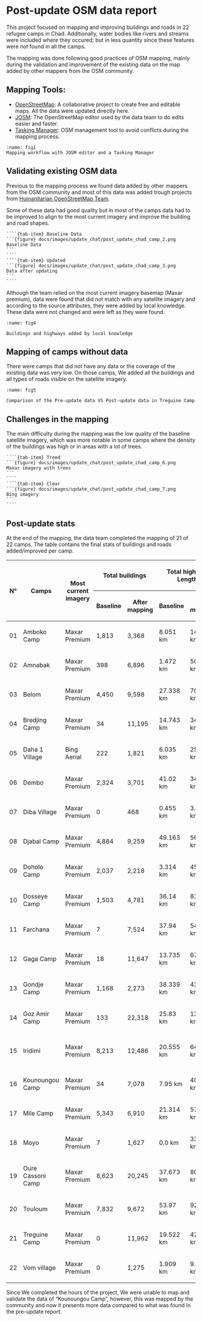 # Post-update OSM data report

This project focused on mapping and improving buildings and roads in 22 refugee camps in Chad. Additionally, water bodies like rivers and streams were included where they occured; but in less quantity since these features were not found in all the camps.

The mapping was done following good practices of OSM mapping, mainly during the validation and improvement of the existing data on the map added by other mappers from the OSM community.

## Mapping Tools:

- [OpenStreetMap](https://www.openstreetmap.org/): A collaborative project to create free and editable maps. All the data were updated directly here.
- [JOSM](https://josm.openstreetmap.de/): The OpenStreetMap editor used by the data team to do edits easier and faster.
- [Tasking Manager](https://github.com/hotosm/tasking-manager): OSM management tool to avoid conflicts during the mapping process.

```{figure} docs/images/update_chat/post_update_chad_camp_1.gif
:name: fig1
Mapping workflow with JOSM editor and a Tasking Manager
```

## Validating existing OSM data

Previous to the mapping process we found data added by other mappers from the OSM community and most of this data was added trough projects from [Humanitarian OpenStreetMap Team](https://www.hotosm.org/).

Some of these data had good quality but in most of the camps data had to be improved to align to the most current imagery and improve the building and road shapes.
`````{tab-set}
````{tab-item} Baseline Data
```{figure} docs/images/update_chat/post_update_chad_camp_2.png
Baseline Data
```
````
````{tab-item} Updated
```{figure} docs/images/update_chat/post_update_chad_camp_3.png
Data after updating
```
````
`````

Although the team relied on the most current imagery basemap (Maxar premium), data were found that did not match with any satellite imagery and according to the source attributes, they were added by local knowledge. These data were not changed and were left as they were found.

```{figure} docs/images/update_chat/post_update_chad_camp_4.png
:name: fig4

Buildings and highways added by local knowledge
```

## Mapping of camps without data

There were camps that did not have any data or the coverage of the existing data was very low. On those camps, We added all the buildings and all types of roads visible on the satellite imagery.

```{figure} docs/images/update_chat/post_update_chad_camp_5.gif
:name: fig5

Comparison of the Pre-update data VS Post-update data in Treguine Camp
```

## Challenges in the mapping

The main difficulty during the mapping was the low quality of the baseline satellite imagery, which was more notable in some camps where the density of the buildings was high or in areas with a lot of trees. 

`````{tab-set}
````{tab-item} Treed
```{figure} docs/images/update_chat/post_update_chad_camp_6.png
Maxar imagery with trees
```
````
````{tab-item} Clear
```{figure} docs/images/update_chat/post_update_chad_camp_7.png
Bing imagery
```
````
`````
## Post-update stats

At the end of the mapping, the data team completed the mapping of 21 of 22 camps. The table contains the final stats of buildings and roads added/improved per camp.

<table class="colwidths-auto table" >
  <thead>
    <tr class="row-odd">
      <th rowspan="2" class="head">
        <p><strong>N°</strong></p>
      </th>
      <th rowspan="2" class="head">
        <p><strong>Camps</strong></p>
      </th>
      <th rowspan="2" class="head">
        <p><strong>Most current imagery</strong></p>
      </th>
      <th colspan="2" class="head">
        <p><strong>Total buildings </strong></p>
      </th>
      <th colspan="2" class="head">
        <p><strong>Total highway Length </strong></p>
      </th>
      <th rowspan="2" class="head">
        <p><strong>OSM link</strong></p>
      </th>
    </tr>
    <tr class="row-even">
      <th class="head">
        <p><strong>Baseline</strong></p>
      </th>
      <th class="head">
        <p><strong>After mapping</strong></p>
      </th>
      <th class="head">
        <p><strong>Baseline</strong></p>
      </th>
      <th class="head">
        <p><strong>After mapping</strong></p>
      </th>
    </tr>
  </thead>
  <tbody>
  <tr class="row-odd">
    <td><p>01</p></td>
    <td><p>Amboko Camp</p></td>
    <td><p>Maxar Premium</p></td>
    <td><p>1,813</p></td>
    <td><p>3,368</p></td>
    <td><p>8.051 km</p></td>
    <td><p>14.326 km</p></td>
    <td><p><a class="reference external" href="https://www.openstreetmap.org/way/197262638">https://www.openstreetmap.org/way/197262638</a></p></td>
  </tr>
  <tr class="row-even">
    <td><p>02</p></td>
    <td><p>Amnabak</p></td>
    <td><p>Maxar Premium</p></td>
    <td><p>398</p></td>
    <td><p>6,896</p></td>
    <td><p>1.472 km</p></td>
    <td><p>50.837 km</p></td>
    <td><p><a class="reference external" href="https://www.openstreetmap.org/way/462577820">https://www.openstreetmap.org/way/462577820</a></p></td>
  </tr>
  <tr class="row-odd">
    <td><p>03</p></td>
    <td><p>Belom</p></td>
    <td><p>Maxar Premium</p></td>
    <td><p>4,450</p></td>
    <td><p>9,598</p></td>
    <td><p>27.338 km</p></td>
    <td><p>70.768 km</p></td>
    <td><p><a class="reference external" href="https://www.openstreetmap.org/way/229227293">https://www.openstreetmap.org/way/229227293</a></p></td>
  </tr>
  <tr class="row-even">
    <td><p>04</p></td>
    <td><p>Bredjing Camp</p></td>
    <td><p>Maxar Premium</p></td>
    <td><p>34</p></td>
    <td><p>11,195</p></td>
    <td><p>14.743 km</p></td>
    <td><p>34.452 km</p></td>
    <td><p><a class="reference external" href="https://www.openstreetmap.org/way/462543665">https://www.openstreetmap.org/way/462543665</a></p></td>
  </tr>
  <tr class="row-odd">
    <td><p>05</p></td>
    <td><p>Daha 1 Village</p></td>
    <td><p>Bing Aerial</p></td>
    <td><p>222</p></td>
    <td><p>1,821</p></td>
    <td><p>6.035 km</p></td>
    <td><p>25.328 km</p></td>
    <td><p><a class="reference external" href="https://www.openstreetmap.org/way/618226171">https://www.openstreetmap.org/way/618226171</a><br><a class="reference external" href="https://www.openstreetmap.org/way/606743679">https://www.openstreetmap.org/way/606743679</a></p></td>
  </tr>
  <tr class="row-even">
    <td><p>06</p></td>
    <td><p>Dembo</p></td>
    <td><p>Maxar Premium</p></td>
    <td><p>2,324</p></td>
    <td><p>3,701</p></td>
    <td><p>41.02 km</p></td>
    <td><p>34.722 km</p></td>
    <td><p><a class="reference external" href="https://www.openstreetmap.org/way/597226998">https://www.openstreetmap.org/way/597226998</a></p></td>
  </tr>
  <tr class="row-odd">
    <td><p>07</p></td>
    <td><p>Diba Village</p></td>
    <td><p>Maxar Premium</p></td>
    <td><p>0</p></td>
    <td><p>468</p></td>
    <td><p>0.455 km</p></td>
    <td><p>3.792 km</p></td>
    <td><p><a class="reference external" href="https://www.openstreetmap.org/way/594095129">https://www.openstreetmap.org/way/594095129</a></p></td>
  </tr>
  <tr class="row-even">
    <td><p>08</p></td>
    <td><p>Djabal Camp</p></td>
    <td><p>Maxar Premium</p></td>
    <td><p>4,884</p></td>
    <td><p>9,259</p></td>
    <td><p>49.163 km</p></td>
    <td><p>56.947 km</p></td>
    <td><p><a class="reference external" href="https://www.openstreetmap.org/way/881919013">https://www.openstreetmap.org/way/881919013</a></p></td>
  </tr>
  <tr class="row-odd">
    <td><p>09</p></td>
    <td><p>Doholo Camp</p></td>
    <td><p>Maxar Premium</p></td>
    <td><p>2,037</p></td>
    <td><p>2,218</p></td>
    <td><p>3.314 km</p></td>
    <td><p>45.76 km</p></td>
    <td><p><a class="reference external" href="https://www.openstreetmap.org/way/755468804">https://www.openstreetmap.org/way/755468804</a></p></td>
  </tr>
  <tr class="row-even">
    <td><p>10</p></td>
    <td><p>Dosseye Camp</p></td>
    <td><p>Maxar Premium</p></td>
    <td><p>1,503</p></td>
    <td><p>4,781</p></td>
    <td><p>36.14 km</p></td>
    <td><p>81.961 km</p></td>
    <td><p><a class="reference external" href="https://www.openstreetmap.org/way/345244949">https://www.openstreetmap.org/way/345244949</a></p></td>
  </tr>
  <tr class="row-odd">
    <td><p>11</p></td>
    <td><p>Farchana</p></td>
    <td><p>Maxar Premium</p></td>
    <td><p>7</p></td>
    <td><p>7,524</p></td>
    <td><p>37.94 km</p></td>
    <td><p>54.718 km</p></td>
    <td><p><a class="reference external" href="https://www.openstreetmap.org/way/251885724">https://www.openstreetmap.org/way/251885724</a></p></td>
  </tr>
  <tr class="row-even">
    <td><p>12</p></td>
    <td><p>Gaga Camp</p></td>
    <td><p>Maxar Premium</p></td>
    <td><p>18</p></td>
    <td><p>11,647</p></td>
    <td><p>13.735 km</p></td>
    <td><p>67.895 km</p></td>
    <td><p><a class="reference external" href="https://www.openstreetmap.org/way/462564704">https://www.openstreetmap.org/way/462564704</a></p></td>
  </tr>
  <tr class="row-odd">
    <td><p>13</p></td>
    <td><p>Gondje Camp</p></td>
    <td><p>Maxar Premium</p></td>
    <td><p>1,168</p></td>
    <td><p>2,273</p></td>
    <td><p>38.339 km</p></td>
    <td><p>43.807 km</p></td>
    <td><p><a class="reference external" href="https://www.openstreetmap.org/way/883703067">https://www.openstreetmap.org/way/883703067</a></p></td>
  </tr>
  <tr class="row-even">
    <td><p>14</p></td>
    <td><p>Goz Amir Camp</p></td>
    <td><p>Maxar Premium</p></td>
    <td><p>133</p></td>
    <td><p>22,318</p></td>
    <td><p>25.83 km</p></td>
    <td><p>138.422 km</p></td>
    <td><p><a class="reference external" href="https://www.openstreetmap.org/way/199347779">https://www.openstreetmap.org/way/199347779</a></p></td>
  </tr>
  <tr class="row-odd">
    <td><p>15</p></td>
    <td><p>Iridimi</p></td>
    <td><p>Maxar Premium</p></td>
    <td><p>8,213</p></td>
    <td><p>12,486</p></td>
    <td><p>20.555 km</p></td>
    <td><p>64.854 km</p></td>
    <td><p><a class="reference external" href="https://www.openstreetmap.org/way/198678903">https://www.openstreetmap.org/way/198678903</a><br>(This camp includes different boundaries. One of them is the above boundary.)</p></td>
  </tr>
  <tr class="row-even">
    <td><p>16</p></td>
    <td><p>Kounoungou Camp</p></td>
    <td><p>Maxar Premium</p></td>
    <td><p>34</p></td>
    <td><p>7,078</p></td>
    <td><p>7.95 km</p></td>
    <td><p>40.216 km</p></td>
    <td><p><a class="reference external" href="https://www.openstreetmap.org/way/462573532">https://www.openstreetmap.org/way/462573532</a></p></td>
  </tr>
  <tr class="row-odd">
    <td><p>17</p></td>
    <td><p>Mile Camp</p></td>
    <td><p>Maxar Premium</p></td>
    <td><p>5,343</p></td>
    <td><p>6,910</p></td>
    <td><p>21.314 km</p></td>
    <td><p>57.652 km</p></td>
    <td><p><a class="reference external" href="https://www.openstreetmap.org/way/462585747">https://www.openstreetmap.org/way/462585747</a></p></td>
  </tr>
  <tr class="row-even">
    <td><p>18</p></td>
    <td><p>Moyo</p></td>
    <td><p>Maxar Premium</p></td>
    <td><p>7</p></td>
    <td><p>1,627</p></td>
    <td><p>0.0 km</p></td>
    <td><p>33.172 km</p></td>
    <td><p><a class="reference external" href="https://www.openstreetmap.org/way/213159627">https://www.openstreetmap.org/way/213159627</a></p></td>
  </tr>
  <tr class="row-odd">
    <td><p>19</p></td>
    <td><p>Oure Cassoni Camp</p></td>
    <td><p>Maxar Premium</p></td>
    <td><p>8,623</p></td>
    <td><p>20,245</p></td>
    <td><p>37.673 km</p></td>
    <td><p>80.44 km</p></td>
    <td><p><a class="reference external" href="https://www.openstreetmap.org/way/198231230">https://www.openstreetmap.org/way/198231230</a></p></td>
  </tr>
  <tr class="row-even">
    <td><p>20</p></td>
    <td><p>Touloum</p></td>
    <td><p>Maxar Premium</p></td>
    <td><p>7,832</p></td>
    <td><p>9,672</p></td>
    <td><p>53.97 km</p></td>
    <td><p>92.742 km</p></td>
    <td><p><a class="reference external" href="https://www.openstreetmap.org/way/462580702">https://www.openstreetmap.org/way/462580702</a></p></td>
  </tr>
  <tr class="row-odd">
    <td><p>21</p></td>
    <td><p>Treguine Camp</p></td>
    <td><p>Maxar Premium</p></td>
    <td><p>0</p></td>
    <td><p>11,962</p></td>
    <td><p>19.522 km</p></td>
    <td><p>42.235 km</p></td>
    <td><p><a class="reference external" href="https://www.openstreetmap.org/way/462543655">https://www.openstreetmap.org/way/462543655</a></p></td>
  </tr>
  <tr class="row-even">
    <td><p>22</p></td>
    <td><p>Vom village</p></td>
    <td><p>Maxar Premium</p></td>
    <td><p>0</p></td>
    <td><p>1,275</p></td>
    <td><p>1.909 km</p></td>
    <td><p>9.251 km</p></td>
    <td><p><a class="reference external" href="https://www.openstreetmap.org/way/594095131">https://www.openstreetmap.org/way/594095131</a></p></td>
  </tr>
</tbody>
</table>

Since We completed the hours of the project, We were unable to map and validate the data of “Kounoungou Camp”, however, this was mapped by the community and now it presents more data compared to what was found in the pre-update report.
